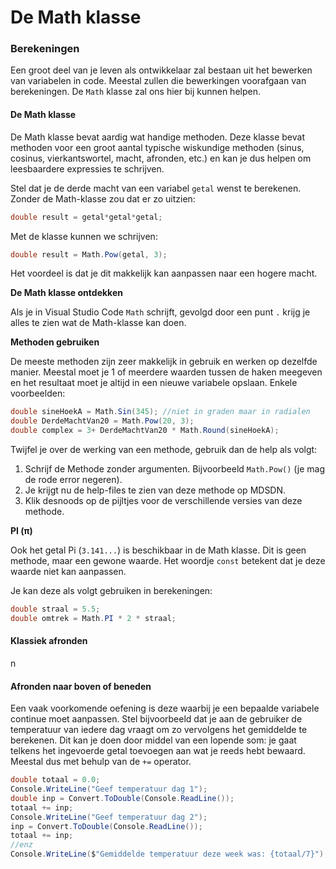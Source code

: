 # De Math klasse

### Berekeningen

Een groot deel van je leven als ontwikkelaar zal bestaan uit het bewerken van variabelen in code. Meestal zullen die bewerkingen voorafgaan van berekeningen. De `Math` klasse zal ons hier bij kunnen helpen.

#### De Math klasse

De Math klasse bevat aardig wat handige methoden. Deze klasse bevat methoden voor een groot aantal typische wiskundige methoden (sinus, cosinus, vierkantswortel, macht, afronden, etc.) en kan je dus helpen om leesbaardere expressies te schrijven.

Stel dat je de derde macht van een variabel `getal` wenst te berekenen. Zonder de Math-klasse zou dat er zo uitzien:

```csharp
double result = getal*getal*getal;
```

Met de klasse kunnen we schrijven:

```csharp
double result = Math.Pow(getal, 3);
```

Het voordeel is dat je dit makkelijk kan aanpassen naar een hogere macht.

**De Math klasse ontdekken**

Als je in Visual Studio Code `Math` schrijft, gevolgd door een punt `.` krijg je alles te zien wat de Math-klasse kan doen.

**Methoden gebruiken**

De meeste methoden zijn zeer makkelijk in gebruik en werken op dezelfde manier. Meestal moet je 1 of meerdere waarden tussen de haken meegeven en het resultaat moet je altijd in een nieuwe variabele opslaan. Enkele voorbeelden:

```csharp
double sineHoekA = Math.Sin(345); //niet in graden maar in radialen
double DerdeMachtVan20 = Math.Pow(20, 3);
double complex = 3+ DerdeMachtVan20 * Math.Round(sineHoekA);
```

Twijfel je over de werking van een methode, gebruik dan de help als volgt:

1. Schrijf de Methode zonder argumenten. Bijvoorbeeld `Math.Pow()` (je mag de rode error negeren).&#x20;
2. Je krijgt nu de help-files te zien van deze methode op MDSDN.
3. Klik desnoods op de pijltjes voor de verschillende versies van deze methode.

**PI (π)**

Ook het getal Pi (`3.141...`) is beschikbaar in de Math klasse. Dit is geen methode, maar een gewone waarde. Het woordje `const` betekent dat je deze waarde niet kan aanpassen.

Je kan deze als volgt gebruiken in berekeningen:

```csharp
double straal = 5.5;
double omtrek = Math.PI * 2 * straal;
```

#### Klassiek afronden

n

#### Afronden naar boven of beneden

Een vaak voorkomende oefening is deze waarbij je een bepaalde variabele continue moet aanpassen. Stel bijvoorbeeld dat je aan de gebruiker de temperatuur van iedere dag vraagt om zo vervolgens het gemiddelde te berekenen. Dit kan je doen door middel van een lopende som: je gaat telkens het ingevoerde getal toevoegen aan wat je reeds hebt bewaard. Meestal dus met behulp van de `+=` operator.

```csharp
double totaal = 0.0;
Console.WriteLine("Geef temperatuur dag 1");
double inp = Convert.ToDouble(Console.ReadLine());
totaal += inp;
Console.WriteLine("Geef temperatuur dag 2");
inp = Convert.ToDouble(Console.ReadLine());
totaal += inp;
//enz
Console.WriteLine($"Gemiddelde temperatuur deze week was: {totaal/7}");
```
